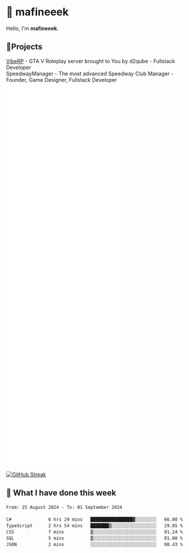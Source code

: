 # 👋 mafineeek
Hello, I'm **mafineeek**.

## 📝Projects

[VibeRP](https://v-rp.pl) - GTA V Roleplay server brought to You by d2qube - Fullstack Developer<br/>
SpeedwayManager - The most advanced Speedway Club Manager - Founder, Game Designer, Fullstack Developer


![](./github-metrics.svg)

[![GitHub Streak](https://streak-stats.demolab.com/?user=mafineeek)](https://git.io/streak-stats)

## 📰 What I have done this week
<!--START_SECTION:waka-->

```txt
From: 25 August 2024 - To: 01 September 2024

C#              6 hrs 29 mins   ████████████████▓░░░░░░░░   66.80 %
TypeScript      2 hrs 54 mins   ███████▒░░░░░░░░░░░░░░░░░   29.85 %
CSS             7 mins          ▒░░░░░░░░░░░░░░░░░░░░░░░░   01.24 %
SQL             5 mins          ▒░░░░░░░░░░░░░░░░░░░░░░░░   01.00 %
JSON            2 mins          ░░░░░░░░░░░░░░░░░░░░░░░░░   00.43 %
```

<!--END_SECTION:waka-->
